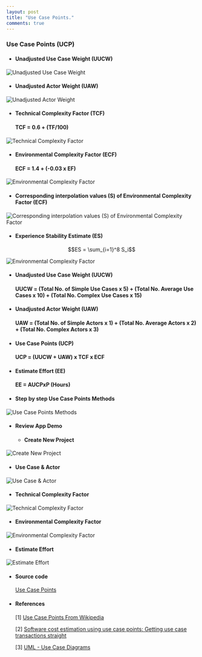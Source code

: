 ```yaml
---
layout: post
title: "Use Case Points."
comments: true
---
```


### Use Case Points (UCP)

* ####  Unadjusted Use Case Weight (UUCW)

![Unadjusted Use Case Weight](https://raw.githubusercontent.com/qndev/blog/gh-pages/images/posts/uucw.png)

* #### Unadjusted Actor Weight (UAW)

<!--more-->

![Unadjusted Actor Weight](https://raw.githubusercontent.com/qndev/blog/gh-pages/images/posts/uaw.png)

* #### Technical Complexity Factor (TCF)

  #### TCF = 0.6 + (TF/100)

![Technical Complexity Factor](https://raw.githubusercontent.com/qndev/blog/gh-pages/images/posts/tcftable.png)

* #### Environmental Complexity Factor (ECF)

  #### ECF = 1.4 + (-0.03 x EF)

![Environmental Complexity Factor](https://raw.githubusercontent.com/qndev/blog/gh-pages/images/posts/ecftable.png)

  * #### Corresponding interpolation values (S) of Environmental Complexity Factor (ECF)

![Corresponding interpolation values (S) of Environmental Complexity Factor](https://raw.githubusercontent.com/qndev/blog/gh-pages/images/posts/ecftable2.png)

  * #### Experience Stability Estimate (ES)

  $$ES = \sum_{i=1}^8 S_i$$

![Environmental Complexity Factor](https://raw.githubusercontent.com/qndev/blog/gh-pages/images/posts/es.png)

* #### Unadjusted Use Case Weight (UUCW)

  #### UUCW = (Total No. of Simple Use Cases x 5) + (Total No. Average Use Cases x 10) + (Total No. Complex Use Cases x 15)

* #### Unadjusted Actor Weight (UAW)

  #### UAW = (Total No. of Simple Actors x 1) + (Total No. Average Actors x 2) + (Total No. Complex Actors x 3)

* #### Use Case Points (UCP)

  #### UCP = (UUCW + UAW) x TCF x ECF

* #### Estimate Effort (EE)

  #### EE = AUCPxP (Hours)

* #### Step by step Use Case Points Methods

![Use Case Points Methods](https://raw.githubusercontent.com/qndev/blog/gh-pages/images/posts/UseCasePointsMethod.png)

* #### Review App Demo

  * #### Create New Project

![Create New Project](https://raw.githubusercontent.com/qndev/blog/gh-pages/images/posts/project.png)

  * #### Use Case & Actor

![Use Case & Actor](https://raw.githubusercontent.com/qndev/blog/gh-pages/images/posts/usecase.png)

  * #### Technical Complexity Factor

![Technical Complexity Factor](https://raw.githubusercontent.com/qndev/blog/gh-pages/images/posts/tcf.png)

  * #### Environmental Complexity Factor

![Environmental Complexity Factor](https://raw.githubusercontent.com/qndev/qndev.github.io/master/public/images/ecf.png)

  * #### Estimate Effort

![Estimate Effort](https://raw.githubusercontent.com/qndev/blog/gh-pages/images/posts/effort.png)

* #### Source code

  [Use Case Points](https://github.com/qnDev/ktcnpm.20181/tree/master/UseCasePoint)

* #### References

  [1] [Use Case Points From Wikipedia](https://en.wikipedia.org/wiki/Use_Case_Points)

  [2] [Software cost estimation using use case points: Getting use case transactions straight](https://www.ibm.com/developerworks/rational/library/edge/09/mar09/collaris_dekker/index.html)

  [3] [UML - Use Case Diagrams](https://www.tutorialspoint.com/uml/uml_use_case_diagram.htm)
